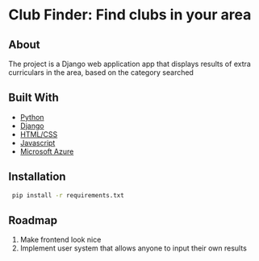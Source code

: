 # Club Finder: Find clubs in your area
## About 
The project is a Django web application app that displays results of extra curriculars in the area, based on the category searched

## Built With
* [Python](https://www.python.org/)
* [Django](https://www.djangoproject.com/)
* [HTML/CSS](https://html.com/) 
* [Javascript](https://www.javascript.com/)
* [Microsoft Azure](https://azure.microsoft.com/en-ca/)

## Installation
 ```sh
  pip install -r requirements.txt  
  ```

## Roadmap
1. Make frontend look nice
2. Implement user system that allows anyone to input their own results
